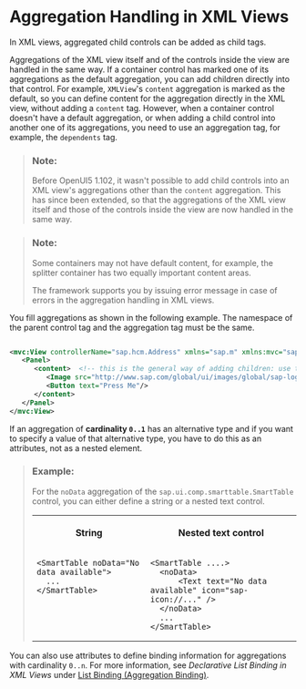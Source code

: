 <!-- loio19eabf5b13214f27b929b9473df3195b -->

# Aggregation Handling in XML Views

In XML views, aggregated child controls can be added as child tags.



Aggregations of the XML view itself and of the controls inside the view are handled in the same way. If a container control has marked one of its aggregations as the default aggregation, you can add children directly into that control. For example, `XMLView`'s `content` aggregation is marked as the default, so you can define content for the aggregation directly in the XML view, without adding a `content` tag. However, when a container control doesn't have a default aggregation, or when adding a child control into another one of its aggregations, you need to use an aggregation tag, for example, the `dependents` tag.

> ### Note:  
> Before OpenUI5 1.102, it wasn't possible to add child controls into an XML view's aggregations other than the `content` aggregation. This has since been extended, so that the aggregations of the XML view itself and those of the controls inside the view are now handled in the same way.

> ### Note:  
> Some containers may not have default content, for example, the splitter container has two equally important content areas.
> 
> The framework supports you by issuing error message in case of errors in the aggregation handling in XML views.

You fill aggregations as shown in the following example. The namespace of the parent control tag and the aggregation tag must be the same.

```xml

<mvc:View controllerName="sap.hcm.Address" xmlns="sap.m" xmlns:mvc="sap.ui.core.mvc">
   <Panel>
      <content>  <!-- this is the general way of adding children: use the aggregation name -->
         <Image src="http://www.sap.com/global/ui/images/global/sap-logo.png"/>
         <Button text="Press Me"/>
      </content>
   </Panel>
</mvc:View>
```

If an aggregation of **cardinality `0..1`** has an alternative type and if you want to specify a value of that alternative type, you have to do this as an attributes, not as a nested element.

> ### Example:  
> For the `noData` aggregation of the `sap.ui.comp.smarttable.SmartTable` control, you can either define a string or a nested text control.
> 
> 
> <table>
> <tr>
> <th valign="top">
> 
> String
> 
> </th>
> <th valign="top">
> 
> Nested text control
> 
> </th>
> </tr>
> <tr>
> <td valign="top">
> 
> ```
> <SmartTable noData="No data available">
> 	...
> </SmartTable>
> 
> ```
> 
> 
> 
> </td>
> <td valign="top">
> 
> ```
> <SmartTable ....>
> 	<noData>
> 		<Text text="No data available" icon="sap-icon://..." />
> 	</noData>
> 	...
> </SmartTable>
> 
> ```
> 
> 
> 
> </td>
> </tr>
> </table>

You can also use attributes to define binding information for aggregations with cardinality `0..n`. For more information, see *Declarative List Binding in XML Views* under [List Binding \(Aggregation Binding\)](list-binding-aggregation-binding-91f0577.md).

